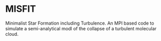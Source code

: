 # MISFIT
Minimalist Star Formation including Turbulence. An MPI based code to simulate a semi-analytical modl of the collapse of a turbulent molecular cloud.
